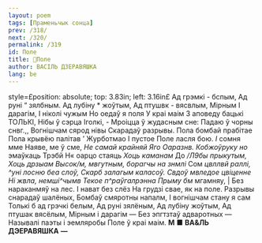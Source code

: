 ```yaml
---
layout: poem
tags: [Праменьчык сонца]
prev: /318/
next: /320/
permalink: /319
id: Поле
title: 🚧Поле
author: ВАСІЛЬ ДЗЕРАВЯШКА
lang: be
---
```



style=£position: absolute; top: 3.83in; left: 3.16in£
Ад грэмкі - бспым, Ад руні “ зялбным. Ад лубіну * жоўтым, Ад птушвк - вясвлым, Мірным I дарагім, I ніколі чужым Но оедаў я поля У краі маім 3 аповеду бацькі ТОЛЬКІ, Нібы ў сэрца Іголкі, - Мроіцца ў жудасным сне: Падаю ў чорны снвг.,, Вогнішчам сярод нівы Скарадаў разрывы. Пола бомбай прабітае Пола крывёю палітав ’ Журботмао I пустое Поле ласля бою. _I_ сомня мме Наяве, ме ў сме, _Не_ _самай_ _крайняй Яго_ _Оаразнв._
_Кобжоўруку но_ эмаўкаць Трэбй Н« оарцо стаяць _Хоць каманам_ До _/Л9бы_ _прыкутым, Хоць_ _дрзыам_ _Высок/м,_ _мвгутным,_ _борагчы_ _на_ _знмлі_ Сом _цвллвй раллі,_ _^уні_ _лосню_ _беа_ _слоў,_ _Скарб_ _залагым_ _каласоў._ _Свдоў_ _мвледое_ _цвіценне_ _Ні_ _жвла,_ _немші^чымв Текое_ _п^раўгалрэнна Прыму_ _бм_ мгамняу, |
Без нараканмяў на лес.
I нават без слёз На грудзі свае, як на поле. Разрывы снарадаў шалёных, Бомбаў смяротны напалм, I вогнішчам стану я сам
Толькі б ад грэчкі белым, Ад руні зялёным, Ад лубіну жоўтым, Ад птушак вясёлым, Мірным і дарагім — Без эпгтзтаў адваротных — Называлі паэты і эемляробы Поле ў краі маім.
**М**  **■**  **ВА&ЛЬ ДЭЕРАВЯШКА**  **—**
